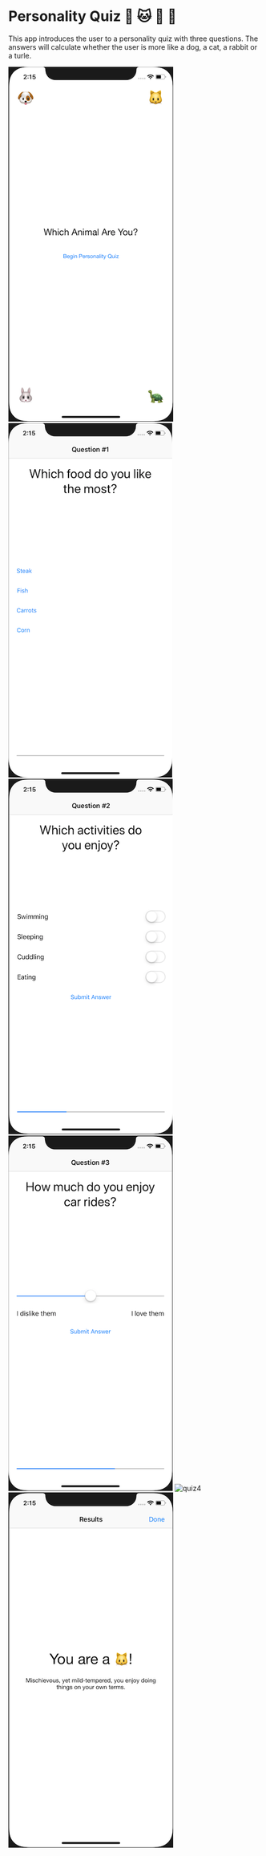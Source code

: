 # Personality Quiz    :dog: :cat: :rabbit: :turtle:

This app introduces the user to a personality quiz with three questions. The answers will calculate whether the user is more like a dog, a cat, a rabbit or a turle.

![intro](/doc/Introduction.png)
![quiz1](/doc/Quiz1.png) ![quiz2](/doc/Quiz2.png) ![quiz3](/doc/Quiz3.png) ![quiz4](/doc/Quiz4.png)
![result](/doc/Result.png)

 
